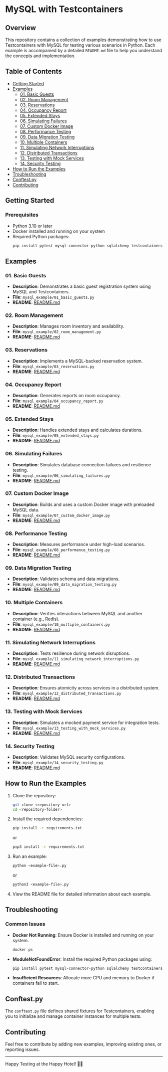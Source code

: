 # MySQL with Testcontainers

## Overview
This repository contains a collection of examples demonstrating how to use Testcontainers with MySQL for testing various scenarios in Python. Each example is accompanied by a detailed `README.md` file to help you understand the concepts and implementation.

## Table of Contents

- [Getting Started](#getting-started)
- [Examples](#examples)
  - [01. Basic Guests](#01-basic-guests)
  - [02. Room Management](#02-room-management)
  - [03. Reservations](#03-reservations)
  - [04. Occupancy Report](#04-occupancy-report)
  - [05. Extended Stays](#05-extended-stays)
  - [06. Simulating Failures](#06-simulating-failures)
  - [07. Custom Docker Image](#07-custom-docker-image)
  - [08. Performance Testing](#08-performance-testing)
  - [09. Data Migration Testing](#09-data-migration-testing)
  - [10. Multiple Containers](#10-multiple-containers)
  - [11. Simulating Network Interruptions](#11-simulating-network-interruptions)
  - [12. Distributed Transactions](#12-distributed-transactions)
  - [13. Testing with Mock Services](#13-testing-with-mock-services)
  - [14. Security Testing](#14-security-testing)
- [How to Run the Examples](#how-to-run-the-examples)
- [Troubleshooting](#troubleshooting)
- [Conftest.py](#conftestpy)
- [Contributing](#contributing)

## Getting Started

### Prerequisites

- Python 3.10 or later
- Docker installed and running on your system
- Required Python packages:
  ```bash
  pip install pytest mysql-connector-python sqlalchemy testcontainers
  ```

## Examples

### 01. Basic Guests
- **Description**: Demonstrates a basic guest registration system using MySQL and Testcontainers.
- **File**: `mysql_example/01_basic_guests.py`
- **README**: [README.md](01_basic_guests/README.md)

### 02. Room Management
- **Description**: Manages room inventory and availability.
- **File**: `mysql_example/02_room_management.py`
- **README**: [README.md](02_room_management/README.md)

### 03. Reservations
- **Description**: Implements a MySQL-backed reservation system.
- **File**: `mysql_example/03_reservations.py`
- **README**: [README.md](03_reservations/README.md)

### 04. Occupancy Report
- **Description**: Generates reports on room occupancy.
- **File**: `mysql_example/04_occupancy_report.py`
- **README**: [README.md](04_occupancy_report/README.md)

### 05. Extended Stays
- **Description**: Handles extended stays and calculates durations.
- **File**: `mysql_example/05_extended_stays.py`
- **README**: [README.md](05_extended_stays/README.md)

### 06. Simulating Failures
- **Description**: Simulates database connection failures and resilience testing.
- **File**: `mysql_example/06_simulating_failures.py`
- **README**: [README.md](06_simulating_failures/README.md)

### 07. Custom Docker Image
- **Description**: Builds and uses a custom Docker image with preloaded MySQL data.
- **File**: `mysql_example/07_custom_docker_image.py`
- **README**: [README.md](07_custom_docker_image/README.md)

### 08. Performance Testing
- **Description**: Measures performance under high-load scenarios.
- **File**: `mysql_example/08_performance_testing.py`
- **README**: [README.md](08_performance_testing/README.md)

### 09. Data Migration Testing
- **Description**: Validates schema and data migrations.
- **File**: `mysql_example/09_data_migration_testing.py`
- **README**: [README.md](09_data_migration_testing/README.md)

### 10. Multiple Containers
- **Description**: Verifies interactions between MySQL and another container (e.g., Redis).
- **File**: `mysql_example/10_multiple_containers.py`
- **README**: [README.md](10_multiple_containers/README.md)

### 11. Simulating Network Interruptions
- **Description**: Tests resilience during network disruptions.
- **File**: `mysql_example/11_simulating_network_interruptions.py`
- **README**: [README.md](11_simulating_network_interruptions/README.md)

### 12. Distributed Transactions
- **Description**: Ensures atomicity across services in a distributed system.
- **File**: `mysql_example/12_distributed_transactions.py`
- **README**: [README.md](12_distributed_transactions/README.md)

### 13. Testing with Mock Services
- **Description**: Simulates a mocked payment service for integration tests.
- **File**: `mysql_example/13_testing_with_mock_services.py`
- **README**: [README.md](13_testing_with_mock_services/README.md)

### 14. Security Testing
- **Description**: Validates MySQL security configurations.
- **File**: `mysql_example/14_security_testing.py`
- **README**: [README.md](14_security_testing/README.md)

## How to Run the Examples

1. Clone the repository:
   ```bash
   git clone <repository-url>
   cd <repository-folder>
   ```

2. Install the required dependencies:
   ```bash
   pip install -r requirements.txt
   ```
   or
   ```bash
   pip3 install -r requirements.txt
   ```

3. Run an example:
   ```bash
   python <example-file>.py
   ```
   or
   ```bash
   python3 <example-file>.py
   ```

4. View the README file for detailed information about each example.

## Troubleshooting

### Common Issues

- **Docker Not Running**: Ensure Docker is installed and running on your system.
  ```bash
  docker ps
  ```

- **ModuleNotFoundError**: Install the required Python packages using:
  ```bash
  pip install pytest mysql-connector-python sqlalchemy testcontainers
  ```

- **Insufficient Resources**: Allocate more CPU and memory to Docker if containers fail to start.

## Conftest.py

The `conftest.py` file defines shared fixtures for Testcontainers, enabling you to initialize and manage container instances for multiple tests.

## Contributing

Feel free to contribute by adding new examples, improving existing ones, or reporting issues.

---

Happy Testing at the Happy Hotel! 🏨✨
